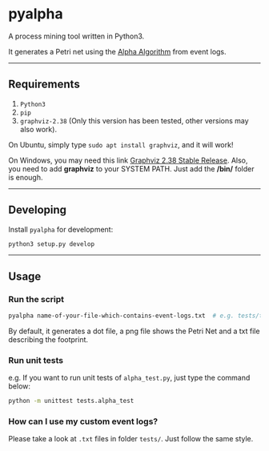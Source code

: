 # pyalpha
A process mining tool written in Python3.  

It generates a Petri net using the [Alpha Algorithm](https://en.wikipedia.org/wiki/Alpha_algorithm) from event logs.

---
## Requirements
1. `Python3`
2. `pip`
3. `graphviz-2.38` (Only this version has been tested, other versions may also work).

On Ubuntu, simply type `sudo apt install graphviz`, and it will work!

On Windows, you may need this link [Graphviz 2.38 Stable Release](https://graphviz.gitlab.io/_pages/Download/windows/graphviz-2.38.msi). Also, you need to add **graphviz** to your SYSTEM PATH. Just add the **/bin/** folder is enough.

---

## Developing

Install `pyalpha` for development:

```bash
python3 setup.py develop
```

---

## Usage
### Run the script
```bash
pyalpha name-of-your-file-which-contains-event-logs.txt  # e.g. tests/test0.txt
```
By default, it generates a dot file, a png file shows the Petri Net and a txt file describing the footprint.

### Run unit tests
e.g. If you want to run unit tests of `alpha_test.py`, just type the command below:  
```bash
python -m unittest tests.alpha_test
```

### How can I use my custom event logs?  
Please take a look at `.txt` files in folder `tests/`. Just follow the same style.
